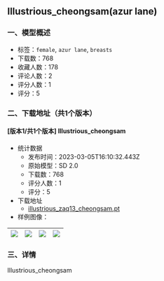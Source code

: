 ## Illustrious_cheongsam(azur lane)
### 一、模型概述

- 标签：`female`, `azur lane`, `breasts`
- 下载数：768
- 收藏人数：178
- 评论人数：2
- 评分人数：1
- 评分：5

### 二、下载地址（共1个版本）

#### [版本1/共1个版本] Illustrious_cheongsam

- 统计数据
  - 发布时间：2023-03-05T16:10:32.443Z
  - 原始模型：SD 2.0
  - 下载数：768
  - 评分人数：1
  - 评分：5
- 下载地址
  - [illustrious_zaq13_cheongsam.pt](https://civitai.com/api/download/models/18298)
- 样例图像：

| <img src="https://image.civitai.com/xG1nkqKTMzGDvpLrqFT7WA/8753d2a8-a827-4a16-f8e7-2884ec158b00/width=450/188446.jpeg" /> | <img src="https://image.civitai.com/xG1nkqKTMzGDvpLrqFT7WA/6fc1a7d2-3e4c-49c7-7831-7d8c3a341a00/width=450/188450.jpeg" /> | <img src="https://image.civitai.com/xG1nkqKTMzGDvpLrqFT7WA/78788e33-7c81-46f4-067b-82efcab83500/width=450/188449.jpeg" /> | <img src="https://image.civitai.com/xG1nkqKTMzGDvpLrqFT7WA/c35c5958-000a-4368-a92b-62d313745a00/width=450/188448.jpeg" /> |
| ---- | ---- | ---- | ---- |


### 三、详情
<p>Illustrious_cheongsam</p>